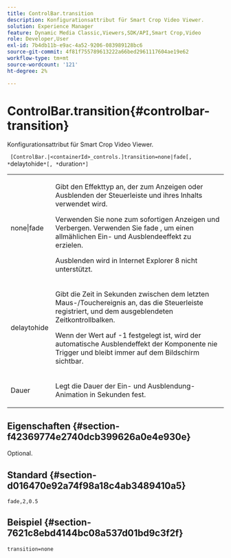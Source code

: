 ```yaml
---
title: ControlBar.transition
description: Konfigurationsattribut für Smart Crop Video Viewer.
solution: Experience Manager
feature: Dynamic Media Classic,Viewers,SDK/API,Smart Crop,Video
role: Developer,User
exl-id: 7b4db11b-e9ac-4a52-9206-083989128bc6
source-git-commit: 4f81f755789613222a66bed2961117604ae19e62
workflow-type: tm+mt
source-wordcount: '121'
ht-degree: 2%

---
```


# ControlBar.transition{#controlbar-transition}

Konfigurationsattribut für Smart Crop Video Viewer.

` [ControlBar.|<containerId>_controls.]transition=none|fade[, *`delaytohide`*[, *`duration`*]`

<table id="table_C616483932C2482CA9794DDD7313FD7C"> 
 <tbody> 
  <tr> 
   <td colname="col1"> <p> <span class="codeph"> none|fade</span> </p> </td> 
   <td colname="col2"> <p> Gibt den Effekttyp an, der zum Anzeigen oder Ausblenden der Steuerleiste und ihres Inhalts verwendet wird. </p> <p>Verwenden Sie <span class="codeph"> none</span> zum sofortigen Anzeigen und Verbergen. Verwenden Sie <span class="codeph"> fade</span> , um einen allmählichen Ein- und Ausblendeeffekt zu erzielen. </p> <p>Ausblenden wird in Internet Explorer 8 nicht unterstützt. </p> </td> 
  </tr> 
  <tr> 
   <td colname="col1"> <p> <span class="codeph"> <span class="varname"> delaytohide</span> </span> </p> </td> 
   <td colname="col2"> <p>Gibt die Zeit in Sekunden zwischen dem letzten Maus-/Touchereignis an, das die Steuerleiste registriert, und dem ausgeblendeten Zeitkontrollbalken. </p> <p> Wenn der Wert auf <span class="codeph"> -1</span> festgelegt ist, wird der automatische Ausblendeffekt der Komponente nie Trigger und bleibt immer auf dem Bildschirm sichtbar. </p> </td> 
  </tr> 
  <tr> 
   <td colname="col1"> <p> <span class="codeph"> <span class="varname"> Dauer</span> </span> </p> </td> 
   <td colname="col2"> <p>Legt die Dauer der Ein- und Ausblendung-Animation in Sekunden fest. </p> </td> 
  </tr> 
 </tbody> 
</table>

## Eigenschaften {#section-f42369774e2740dcb399626a0e4e930e}

Optional.

## Standard {#section-d016470e92a74f98a18c4ab3489410a5}

`fade,2,0.5`

## Beispiel {#section-7621c8ebd4144bc08a537d01bd9c3f2f}

```
transition=none
```
